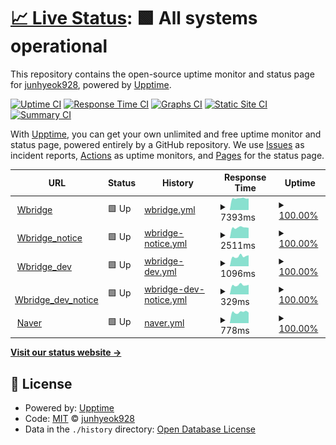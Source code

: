 # [📈 Live Status](https://junhyeok928.github.io/Upptime): <!--live status--> **🟩 All systems operational**

This repository contains the open-source uptime monitor and status page for [junhyeok928](https://junhyeok928.github.io/Upptime), powered by [Upptime](https://github.com/upptime/upptime).

[![Uptime CI](https://github.com/junhyeok928/Upptime/workflows/Uptime%20CI/badge.svg)](https://github.com/junhyeok928/Upptime/actions?query=workflow%3A%22Uptime+CI%22)
[![Response Time CI](https://github.com/junhyeok928/Upptime/workflows/Response%20Time%20CI/badge.svg)](https://github.com/junhyeok928/Upptime/actions?query=workflow%3A%22Response+Time+CI%22)
[![Graphs CI](https://github.com/junhyeok928/Upptime/workflows/Graphs%20CI/badge.svg)](https://github.com/junhyeok928/Upptime/actions?query=workflow%3A%22Graphs+CI%22)
[![Static Site CI](https://github.com/junhyeok928/Upptime/workflows/Static%20Site%20CI/badge.svg)](https://github.com/junhyeok928/Upptime/actions?query=workflow%3A%22Static+Site+CI%22)
[![Summary CI](https://github.com/junhyeok928/Upptime/workflows/Summary%20CI/badge.svg)](https://github.com/junhyeok928/Upptime/actions?query=workflow%3A%22Summary+CI%22)

With [Upptime](https://upptime.js.org), you can get your own unlimited and free uptime monitor and status page, powered entirely by a GitHub repository. We use [Issues](https://github.com/junhyeok928/Upptime/issues) as incident reports, [Actions](https://github.com/junhyeok928/Upptime/actions) as uptime monitors, and [Pages](https://junhyeok928.github.io/Upptime) for the status page.

<!--start: status pages-->
<!-- This summary is generated by Upptime (https://github.com/upptime/upptime) -->
<!-- Do not edit this manually, your changes will be overwritten -->
<!-- prettier-ignore -->
| URL | Status | History | Response Time | Uptime |
| --- | ------ | ------- | ------------- | ------ |
| <img alt="" src="https://icons.duckduckgo.com/ip3/www.wbridge.or.kr.ico" height="13"> [Wbridge](https://www.wbridge.or.kr/) | 🟩 Up | [wbridge.yml](https://github.com/junhyeok928/Upptime/commits/HEAD/history/wbridge.yml) | <details><summary><img alt="Response time graph" src="./graphs/wbridge/response-time-week.png" height="20"> 7393ms</summary><br><a href="https://junhyeok928.github.io/Upptime/history/wbridge"><img alt="Response time 7290" src="https://img.shields.io/endpoint?url=https%3A%2F%2Fraw.githubusercontent.com%2Fjunhyeok928%2FUpptime%2FHEAD%2Fapi%2Fwbridge%2Fresponse-time.json"></a><br><a href="https://junhyeok928.github.io/Upptime/history/wbridge"><img alt="24-hour response time 7304" src="https://img.shields.io/endpoint?url=https%3A%2F%2Fraw.githubusercontent.com%2Fjunhyeok928%2FUpptime%2FHEAD%2Fapi%2Fwbridge%2Fresponse-time-day.json"></a><br><a href="https://junhyeok928.github.io/Upptime/history/wbridge"><img alt="7-day response time 7393" src="https://img.shields.io/endpoint?url=https%3A%2F%2Fraw.githubusercontent.com%2Fjunhyeok928%2FUpptime%2FHEAD%2Fapi%2Fwbridge%2Fresponse-time-week.json"></a><br><a href="https://junhyeok928.github.io/Upptime/history/wbridge"><img alt="30-day response time 7290" src="https://img.shields.io/endpoint?url=https%3A%2F%2Fraw.githubusercontent.com%2Fjunhyeok928%2FUpptime%2FHEAD%2Fapi%2Fwbridge%2Fresponse-time-month.json"></a><br><a href="https://junhyeok928.github.io/Upptime/history/wbridge"><img alt="1-year response time 7290" src="https://img.shields.io/endpoint?url=https%3A%2F%2Fraw.githubusercontent.com%2Fjunhyeok928%2FUpptime%2FHEAD%2Fapi%2Fwbridge%2Fresponse-time-year.json"></a></details> | <details><summary><a href="https://junhyeok928.github.io/Upptime/history/wbridge">100.00%</a></summary><a href="https://junhyeok928.github.io/Upptime/history/wbridge"><img alt="All-time uptime 100.00%" src="https://img.shields.io/endpoint?url=https%3A%2F%2Fraw.githubusercontent.com%2Fjunhyeok928%2FUpptime%2FHEAD%2Fapi%2Fwbridge%2Fuptime.json"></a><br><a href="https://junhyeok928.github.io/Upptime/history/wbridge"><img alt="24-hour uptime 100.00%" src="https://img.shields.io/endpoint?url=https%3A%2F%2Fraw.githubusercontent.com%2Fjunhyeok928%2FUpptime%2FHEAD%2Fapi%2Fwbridge%2Fuptime-day.json"></a><br><a href="https://junhyeok928.github.io/Upptime/history/wbridge"><img alt="7-day uptime 100.00%" src="https://img.shields.io/endpoint?url=https%3A%2F%2Fraw.githubusercontent.com%2Fjunhyeok928%2FUpptime%2FHEAD%2Fapi%2Fwbridge%2Fuptime-week.json"></a><br><a href="https://junhyeok928.github.io/Upptime/history/wbridge"><img alt="30-day uptime 100.00%" src="https://img.shields.io/endpoint?url=https%3A%2F%2Fraw.githubusercontent.com%2Fjunhyeok928%2FUpptime%2FHEAD%2Fapi%2Fwbridge%2Fuptime-month.json"></a><br><a href="https://junhyeok928.github.io/Upptime/history/wbridge"><img alt="1-year uptime 100.00%" src="https://img.shields.io/endpoint?url=https%3A%2F%2Fraw.githubusercontent.com%2Fjunhyeok928%2FUpptime%2FHEAD%2Fapi%2Fwbridge%2Fuptime-year.json"></a></details>
| <img alt="" src="https://icons.duckduckgo.com/ip3/www.wbridge.or.kr.ico" height="13"> [Wbridge_notice](https://www.wbridge.or.kr/platform/gnrl/intrcn/viewWbridgeIntrcn.do) | 🟩 Up | [wbridge-notice.yml](https://github.com/junhyeok928/Upptime/commits/HEAD/history/wbridge-notice.yml) | <details><summary><img alt="Response time graph" src="./graphs/wbridge-notice/response-time-week.png" height="20"> 2511ms</summary><br><a href="https://junhyeok928.github.io/Upptime/history/wbridge-notice"><img alt="Response time 2789" src="https://img.shields.io/endpoint?url=https%3A%2F%2Fraw.githubusercontent.com%2Fjunhyeok928%2FUpptime%2FHEAD%2Fapi%2Fwbridge-notice%2Fresponse-time.json"></a><br><a href="https://junhyeok928.github.io/Upptime/history/wbridge-notice"><img alt="24-hour response time 2422" src="https://img.shields.io/endpoint?url=https%3A%2F%2Fraw.githubusercontent.com%2Fjunhyeok928%2FUpptime%2FHEAD%2Fapi%2Fwbridge-notice%2Fresponse-time-day.json"></a><br><a href="https://junhyeok928.github.io/Upptime/history/wbridge-notice"><img alt="7-day response time 2511" src="https://img.shields.io/endpoint?url=https%3A%2F%2Fraw.githubusercontent.com%2Fjunhyeok928%2FUpptime%2FHEAD%2Fapi%2Fwbridge-notice%2Fresponse-time-week.json"></a><br><a href="https://junhyeok928.github.io/Upptime/history/wbridge-notice"><img alt="30-day response time 2789" src="https://img.shields.io/endpoint?url=https%3A%2F%2Fraw.githubusercontent.com%2Fjunhyeok928%2FUpptime%2FHEAD%2Fapi%2Fwbridge-notice%2Fresponse-time-month.json"></a><br><a href="https://junhyeok928.github.io/Upptime/history/wbridge-notice"><img alt="1-year response time 2789" src="https://img.shields.io/endpoint?url=https%3A%2F%2Fraw.githubusercontent.com%2Fjunhyeok928%2FUpptime%2FHEAD%2Fapi%2Fwbridge-notice%2Fresponse-time-year.json"></a></details> | <details><summary><a href="https://junhyeok928.github.io/Upptime/history/wbridge-notice">100.00%</a></summary><a href="https://junhyeok928.github.io/Upptime/history/wbridge-notice"><img alt="All-time uptime 100.00%" src="https://img.shields.io/endpoint?url=https%3A%2F%2Fraw.githubusercontent.com%2Fjunhyeok928%2FUpptime%2FHEAD%2Fapi%2Fwbridge-notice%2Fuptime.json"></a><br><a href="https://junhyeok928.github.io/Upptime/history/wbridge-notice"><img alt="24-hour uptime 100.00%" src="https://img.shields.io/endpoint?url=https%3A%2F%2Fraw.githubusercontent.com%2Fjunhyeok928%2FUpptime%2FHEAD%2Fapi%2Fwbridge-notice%2Fuptime-day.json"></a><br><a href="https://junhyeok928.github.io/Upptime/history/wbridge-notice"><img alt="7-day uptime 100.00%" src="https://img.shields.io/endpoint?url=https%3A%2F%2Fraw.githubusercontent.com%2Fjunhyeok928%2FUpptime%2FHEAD%2Fapi%2Fwbridge-notice%2Fuptime-week.json"></a><br><a href="https://junhyeok928.github.io/Upptime/history/wbridge-notice"><img alt="30-day uptime 100.00%" src="https://img.shields.io/endpoint?url=https%3A%2F%2Fraw.githubusercontent.com%2Fjunhyeok928%2FUpptime%2FHEAD%2Fapi%2Fwbridge-notice%2Fuptime-month.json"></a><br><a href="https://junhyeok928.github.io/Upptime/history/wbridge-notice"><img alt="1-year uptime 100.00%" src="https://img.shields.io/endpoint?url=https%3A%2F%2Fraw.githubusercontent.com%2Fjunhyeok928%2FUpptime%2FHEAD%2Fapi%2Fwbridge-notice%2Fuptime-year.json"></a></details>
| <img alt="" src="https://icons.duckduckgo.com/ip3/221.150.126.76.ico" height="13"> [Wbridge_dev](http://221.150.126.76:9191/) | 🟩 Up | [wbridge-dev.yml](https://github.com/junhyeok928/Upptime/commits/HEAD/history/wbridge-dev.yml) | <details><summary><img alt="Response time graph" src="./graphs/wbridge-dev/response-time-week.png" height="20"> 1096ms</summary><br><a href="https://junhyeok928.github.io/Upptime/history/wbridge-dev"><img alt="Response time 1088" src="https://img.shields.io/endpoint?url=https%3A%2F%2Fraw.githubusercontent.com%2Fjunhyeok928%2FUpptime%2FHEAD%2Fapi%2Fwbridge-dev%2Fresponse-time.json"></a><br><a href="https://junhyeok928.github.io/Upptime/history/wbridge-dev"><img alt="24-hour response time 1214" src="https://img.shields.io/endpoint?url=https%3A%2F%2Fraw.githubusercontent.com%2Fjunhyeok928%2FUpptime%2FHEAD%2Fapi%2Fwbridge-dev%2Fresponse-time-day.json"></a><br><a href="https://junhyeok928.github.io/Upptime/history/wbridge-dev"><img alt="7-day response time 1096" src="https://img.shields.io/endpoint?url=https%3A%2F%2Fraw.githubusercontent.com%2Fjunhyeok928%2FUpptime%2FHEAD%2Fapi%2Fwbridge-dev%2Fresponse-time-week.json"></a><br><a href="https://junhyeok928.github.io/Upptime/history/wbridge-dev"><img alt="30-day response time 1088" src="https://img.shields.io/endpoint?url=https%3A%2F%2Fraw.githubusercontent.com%2Fjunhyeok928%2FUpptime%2FHEAD%2Fapi%2Fwbridge-dev%2Fresponse-time-month.json"></a><br><a href="https://junhyeok928.github.io/Upptime/history/wbridge-dev"><img alt="1-year response time 1088" src="https://img.shields.io/endpoint?url=https%3A%2F%2Fraw.githubusercontent.com%2Fjunhyeok928%2FUpptime%2FHEAD%2Fapi%2Fwbridge-dev%2Fresponse-time-year.json"></a></details> | <details><summary><a href="https://junhyeok928.github.io/Upptime/history/wbridge-dev">100.00%</a></summary><a href="https://junhyeok928.github.io/Upptime/history/wbridge-dev"><img alt="All-time uptime 100.00%" src="https://img.shields.io/endpoint?url=https%3A%2F%2Fraw.githubusercontent.com%2Fjunhyeok928%2FUpptime%2FHEAD%2Fapi%2Fwbridge-dev%2Fuptime.json"></a><br><a href="https://junhyeok928.github.io/Upptime/history/wbridge-dev"><img alt="24-hour uptime 100.00%" src="https://img.shields.io/endpoint?url=https%3A%2F%2Fraw.githubusercontent.com%2Fjunhyeok928%2FUpptime%2FHEAD%2Fapi%2Fwbridge-dev%2Fuptime-day.json"></a><br><a href="https://junhyeok928.github.io/Upptime/history/wbridge-dev"><img alt="7-day uptime 100.00%" src="https://img.shields.io/endpoint?url=https%3A%2F%2Fraw.githubusercontent.com%2Fjunhyeok928%2FUpptime%2FHEAD%2Fapi%2Fwbridge-dev%2Fuptime-week.json"></a><br><a href="https://junhyeok928.github.io/Upptime/history/wbridge-dev"><img alt="30-day uptime 100.00%" src="https://img.shields.io/endpoint?url=https%3A%2F%2Fraw.githubusercontent.com%2Fjunhyeok928%2FUpptime%2FHEAD%2Fapi%2Fwbridge-dev%2Fuptime-month.json"></a><br><a href="https://junhyeok928.github.io/Upptime/history/wbridge-dev"><img alt="1-year uptime 100.00%" src="https://img.shields.io/endpoint?url=https%3A%2F%2Fraw.githubusercontent.com%2Fjunhyeok928%2FUpptime%2FHEAD%2Fapi%2Fwbridge-dev%2Fuptime-year.json"></a></details>
| <img alt="" src="https://icons.duckduckgo.com/ip3/221.150.126.76.ico" height="13"> [Wbridge_dev_notice](http://221.150.126.76:9191/platform/gnrl/intrcn/viewWbridgeIntrcn.do) | 🟩 Up | [wbridge-dev-notice.yml](https://github.com/junhyeok928/Upptime/commits/HEAD/history/wbridge-dev-notice.yml) | <details><summary><img alt="Response time graph" src="./graphs/wbridge-dev-notice/response-time-week.png" height="20"> 329ms</summary><br><a href="https://junhyeok928.github.io/Upptime/history/wbridge-dev-notice"><img alt="Response time 358" src="https://img.shields.io/endpoint?url=https%3A%2F%2Fraw.githubusercontent.com%2Fjunhyeok928%2FUpptime%2FHEAD%2Fapi%2Fwbridge-dev-notice%2Fresponse-time.json"></a><br><a href="https://junhyeok928.github.io/Upptime/history/wbridge-dev-notice"><img alt="24-hour response time 341" src="https://img.shields.io/endpoint?url=https%3A%2F%2Fraw.githubusercontent.com%2Fjunhyeok928%2FUpptime%2FHEAD%2Fapi%2Fwbridge-dev-notice%2Fresponse-time-day.json"></a><br><a href="https://junhyeok928.github.io/Upptime/history/wbridge-dev-notice"><img alt="7-day response time 329" src="https://img.shields.io/endpoint?url=https%3A%2F%2Fraw.githubusercontent.com%2Fjunhyeok928%2FUpptime%2FHEAD%2Fapi%2Fwbridge-dev-notice%2Fresponse-time-week.json"></a><br><a href="https://junhyeok928.github.io/Upptime/history/wbridge-dev-notice"><img alt="30-day response time 358" src="https://img.shields.io/endpoint?url=https%3A%2F%2Fraw.githubusercontent.com%2Fjunhyeok928%2FUpptime%2FHEAD%2Fapi%2Fwbridge-dev-notice%2Fresponse-time-month.json"></a><br><a href="https://junhyeok928.github.io/Upptime/history/wbridge-dev-notice"><img alt="1-year response time 358" src="https://img.shields.io/endpoint?url=https%3A%2F%2Fraw.githubusercontent.com%2Fjunhyeok928%2FUpptime%2FHEAD%2Fapi%2Fwbridge-dev-notice%2Fresponse-time-year.json"></a></details> | <details><summary><a href="https://junhyeok928.github.io/Upptime/history/wbridge-dev-notice">100.00%</a></summary><a href="https://junhyeok928.github.io/Upptime/history/wbridge-dev-notice"><img alt="All-time uptime 100.00%" src="https://img.shields.io/endpoint?url=https%3A%2F%2Fraw.githubusercontent.com%2Fjunhyeok928%2FUpptime%2FHEAD%2Fapi%2Fwbridge-dev-notice%2Fuptime.json"></a><br><a href="https://junhyeok928.github.io/Upptime/history/wbridge-dev-notice"><img alt="24-hour uptime 100.00%" src="https://img.shields.io/endpoint?url=https%3A%2F%2Fraw.githubusercontent.com%2Fjunhyeok928%2FUpptime%2FHEAD%2Fapi%2Fwbridge-dev-notice%2Fuptime-day.json"></a><br><a href="https://junhyeok928.github.io/Upptime/history/wbridge-dev-notice"><img alt="7-day uptime 100.00%" src="https://img.shields.io/endpoint?url=https%3A%2F%2Fraw.githubusercontent.com%2Fjunhyeok928%2FUpptime%2FHEAD%2Fapi%2Fwbridge-dev-notice%2Fuptime-week.json"></a><br><a href="https://junhyeok928.github.io/Upptime/history/wbridge-dev-notice"><img alt="30-day uptime 100.00%" src="https://img.shields.io/endpoint?url=https%3A%2F%2Fraw.githubusercontent.com%2Fjunhyeok928%2FUpptime%2FHEAD%2Fapi%2Fwbridge-dev-notice%2Fuptime-month.json"></a><br><a href="https://junhyeok928.github.io/Upptime/history/wbridge-dev-notice"><img alt="1-year uptime 100.00%" src="https://img.shields.io/endpoint?url=https%3A%2F%2Fraw.githubusercontent.com%2Fjunhyeok928%2FUpptime%2FHEAD%2Fapi%2Fwbridge-dev-notice%2Fuptime-year.json"></a></details>
| <img alt="" src="https://icons.duckduckgo.com/ip3/www.naver.com.ico" height="13"> [Naver](https://www.naver.com/) | 🟩 Up | [naver.yml](https://github.com/junhyeok928/Upptime/commits/HEAD/history/naver.yml) | <details><summary><img alt="Response time graph" src="./graphs/naver/response-time-week.png" height="20"> 778ms</summary><br><a href="https://junhyeok928.github.io/Upptime/history/naver"><img alt="Response time 787" src="https://img.shields.io/endpoint?url=https%3A%2F%2Fraw.githubusercontent.com%2Fjunhyeok928%2FUpptime%2FHEAD%2Fapi%2Fnaver%2Fresponse-time.json"></a><br><a href="https://junhyeok928.github.io/Upptime/history/naver"><img alt="24-hour response time 748" src="https://img.shields.io/endpoint?url=https%3A%2F%2Fraw.githubusercontent.com%2Fjunhyeok928%2FUpptime%2FHEAD%2Fapi%2Fnaver%2Fresponse-time-day.json"></a><br><a href="https://junhyeok928.github.io/Upptime/history/naver"><img alt="7-day response time 778" src="https://img.shields.io/endpoint?url=https%3A%2F%2Fraw.githubusercontent.com%2Fjunhyeok928%2FUpptime%2FHEAD%2Fapi%2Fnaver%2Fresponse-time-week.json"></a><br><a href="https://junhyeok928.github.io/Upptime/history/naver"><img alt="30-day response time 787" src="https://img.shields.io/endpoint?url=https%3A%2F%2Fraw.githubusercontent.com%2Fjunhyeok928%2FUpptime%2FHEAD%2Fapi%2Fnaver%2Fresponse-time-month.json"></a><br><a href="https://junhyeok928.github.io/Upptime/history/naver"><img alt="1-year response time 787" src="https://img.shields.io/endpoint?url=https%3A%2F%2Fraw.githubusercontent.com%2Fjunhyeok928%2FUpptime%2FHEAD%2Fapi%2Fnaver%2Fresponse-time-year.json"></a></details> | <details><summary><a href="https://junhyeok928.github.io/Upptime/history/naver">100.00%</a></summary><a href="https://junhyeok928.github.io/Upptime/history/naver"><img alt="All-time uptime 100.00%" src="https://img.shields.io/endpoint?url=https%3A%2F%2Fraw.githubusercontent.com%2Fjunhyeok928%2FUpptime%2FHEAD%2Fapi%2Fnaver%2Fuptime.json"></a><br><a href="https://junhyeok928.github.io/Upptime/history/naver"><img alt="24-hour uptime 100.00%" src="https://img.shields.io/endpoint?url=https%3A%2F%2Fraw.githubusercontent.com%2Fjunhyeok928%2FUpptime%2FHEAD%2Fapi%2Fnaver%2Fuptime-day.json"></a><br><a href="https://junhyeok928.github.io/Upptime/history/naver"><img alt="7-day uptime 100.00%" src="https://img.shields.io/endpoint?url=https%3A%2F%2Fraw.githubusercontent.com%2Fjunhyeok928%2FUpptime%2FHEAD%2Fapi%2Fnaver%2Fuptime-week.json"></a><br><a href="https://junhyeok928.github.io/Upptime/history/naver"><img alt="30-day uptime 100.00%" src="https://img.shields.io/endpoint?url=https%3A%2F%2Fraw.githubusercontent.com%2Fjunhyeok928%2FUpptime%2FHEAD%2Fapi%2Fnaver%2Fuptime-month.json"></a><br><a href="https://junhyeok928.github.io/Upptime/history/naver"><img alt="1-year uptime 100.00%" src="https://img.shields.io/endpoint?url=https%3A%2F%2Fraw.githubusercontent.com%2Fjunhyeok928%2FUpptime%2FHEAD%2Fapi%2Fnaver%2Fuptime-year.json"></a></details>

<!--end: status pages-->

[**Visit our status website →**](https://junhyeok928.github.io/Upptime)

## 📄 License

- Powered by: [Upptime](https://github.com/upptime/upptime)
- Code: [MIT](./LICENSE) © [junhyeok928](https://junhyeok928.github.io/Upptime)
- Data in the `./history` directory: [Open Database License](https://opendatacommons.org/licenses/odbl/1-0/)
